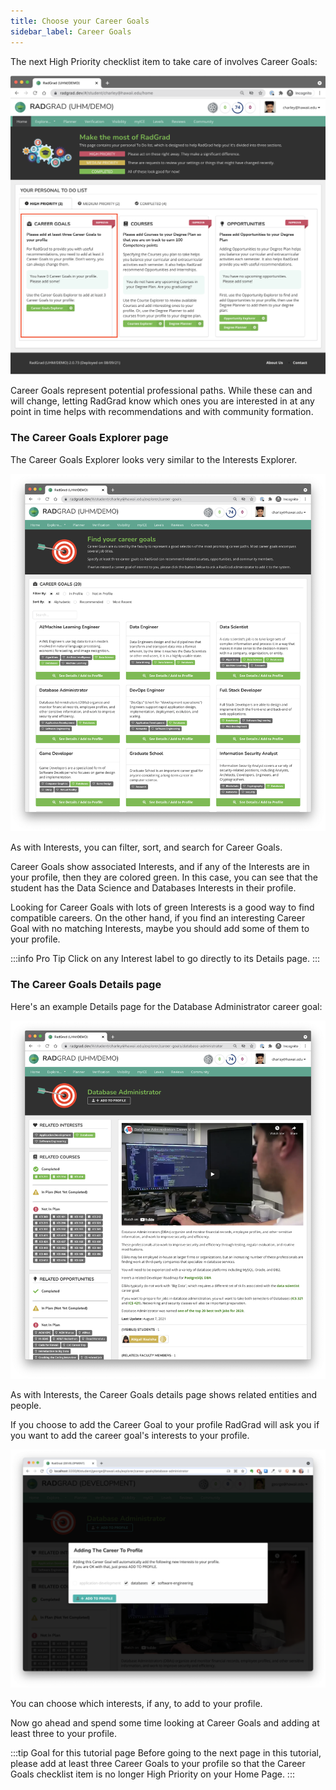 ```yaml
---
title: Choose your Career Goals
sidebar_label: Career Goals
---
```


The next High Priority checklist item to take care of involves Career Goals:

![](/img/user-guide/new-student/home-career-goals.png)

Career Goals represent potential professional paths. While these can and will change, letting RadGrad know which ones you are interested in at any point in time helps with recommendations and with community formation.

### The Career Goals Explorer page

The Career Goals Explorer looks very similar to the Interests Explorer.

![](/img/user-guide/new-student/career-goals-explorer.png)

As with Interests, you can filter, sort, and search for Career Goals.

Career Goals show associated Interests, and if any of the Interests are in your profile, then they are colored green. In this case, you can see that the student has the Data Science and Databases Interests in their profile.

Looking for Career Goals with lots of green Interests is a good way to find compatible careers. On the other hand, if you find an interesting Career Goal with no matching Interests, maybe you should add some of them to your profile.

:::info Pro Tip
Click on any Interest label to go directly to its Details page.
:::

### The Career Goals Details page

Here's an example Details page for the Database Administrator career goal:

![](/img/user-guide/new-student/database-admin-details-page.png)

As with Interests, the Career Goals details page shows related entities and people.

If you choose to add the Career Goal to your profile RadGrad will ask you if you want to add the career goal's interests to your profile.

![](/img/user-guide/new-student/career-goal-add-interests.png)

You can choose which interests, if any, to add to your profile.

Now go ahead and spend some time looking at Career Goals and adding at least three to your profile.

:::tip Goal for this tutorial page
Before going to the next page in this tutorial, please add at least three Career Goals to your profile so that the Career Goals checklist item is no longer High Priority on your Home Page.
:::

